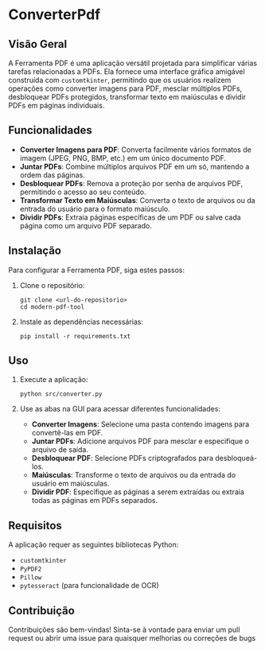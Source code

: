 # ConverterPdf

## Visão Geral
A Ferramenta PDF é uma aplicação versátil projetada para simplificar várias tarefas relacionadas a PDFs. Ela fornece uma interface gráfica amigável construída com `customtkinter`, permitindo que os usuários realizem operações como converter imagens para PDF, mesclar múltiplos PDFs, desbloquear PDFs protegidos, transformar texto em maiúsculas e dividir PDFs em páginas individuais.

## Funcionalidades
- **Converter Imagens para PDF**: Converta facilmente vários formatos de imagem (JPEG, PNG, BMP, etc.) em um único documento PDF.
- **Juntar PDFs**: Combine múltiplos arquivos PDF em um só, mantendo a ordem das páginas.
- **Desbloquear PDFs**: Remova a proteção por senha de arquivos PDF, permitindo o acesso ao seu conteúdo.
- **Transformar Texto em Maiúsculas**: Converta o texto de arquivos ou da entrada do usuário para o formato maiúsculo.
- **Dividir PDFs**: Extraia páginas específicas de um PDF ou salve cada página como um arquivo PDF separado.

## Instalação
Para configurar a Ferramenta PDF, siga estes passos:

1. Clone o repositório:
   ```
   git clone <url-do-repositorio>
   cd modern-pdf-tool
   ```

2. Instale as dependências necessárias:
   ```
   pip install -r requirements.txt
   ```

## Uso
1. Execute a aplicação:
   ```
   python src/converter.py
   ```

2. Use as abas na GUI para acessar diferentes funcionalidades:
   - **Converter Imagens**: Selecione uma pasta contendo imagens para convertê-las em PDF.
   - **Juntar PDFs**: Adicione arquivos PDF para mesclar e especifique o arquivo de saída.
   - **Desbloquear PDF**: Selecione PDFs criptografados para desbloqueá-los.
   - **Maiúsculas**: Transforme o texto de arquivos ou da entrada do usuário em maiúsculas.
   - **Dividir PDF**: Especifique as páginas a serem extraídas ou extraia todas as páginas em PDFs separados.

## Requisitos
A aplicação requer as seguintes bibliotecas Python:
- `customtkinter`
- `PyPDF2`
- `Pillow`
- `pytesseract` (para funcionalidade de OCR)

## Contribuição
Contribuições são bem-vindas! Sinta-se à vontade para enviar um pull request ou abrir uma issue para quaisquer melhorias ou correções de bugs
